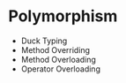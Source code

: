 <h1>Polymorphism</h1>

<ul>
<li>Duck Typing</li>
<li>Method Overriding</li>
<li>Method Overloading</li>
<li>Operator Overloading</li>
</ul>